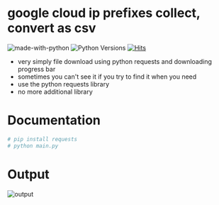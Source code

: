 # google cloud ip prefixes collect, convert as csv
![made-with-python][made-with-python]
![Python Versions][pyversion-button]
[![Hits](https://hits.seeyoufarm.com/api/count/incr/badge.svg?url=https%3A%2F%2Fgithub.com%2Fpassword123456%2Fprdpb&count_bg=%2379C83D&title_bg=%23555555&icon=&icon_color=%23E7E7E7&title=hits&edge_flat=false)](https://hits.seeyoufarm.com)

[pyversion-button]: https://img.shields.io/pypi/pyversions/Markdown.svg
[made-with-python]: https://img.shields.io/badge/Made%20with-Python-1f425f.svg

- very simply file download using python requests and downloading progress bar
- sometimes you can't see it if you try to find it when you need
- use the python requests library
- no more additional library
 
# Documentation

```python
# pip install requests
# python main.py
```

# Output
![output](https://github.com/password123456/prdpb/blob/main/prdpb.gif)



